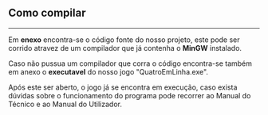 ## Como compilar
----------------------------------
Em **enexo** encontra-se o código fonte do nosso projeto, este pode ser corrido atravez de um compilador que já contenha o **MinGW** instalado.

Caso não pussua um compilador que corra o código encontra-se também em anexo o **executavel** do nosso jogo "QuatroEmLinha.exe".

Após este ser aberto, o jogo já se encontra em execução, caso exista dúvidas sobre o funcionamento do programa pode recorrer ao Manual do Técnico e ao Manual do Utilizador. 
